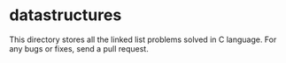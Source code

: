 # datastructures

This directory stores all the linked list problems solved in C language. For any bugs or fixes, send a pull request.
